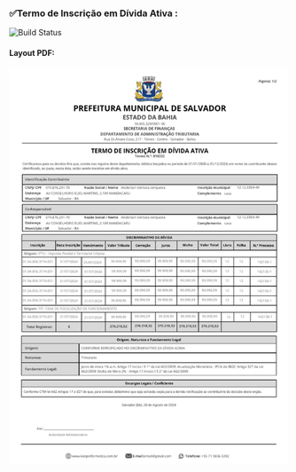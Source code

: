 ###  ✅Termo de Inscrição em Dívida Ativa : 
![Build Status](https://travis-ci.org/joemccann/dillinger.svg?branch=master)
####   Layout PDF:

![alt text](/Fotos/13%20-%20termo.png)